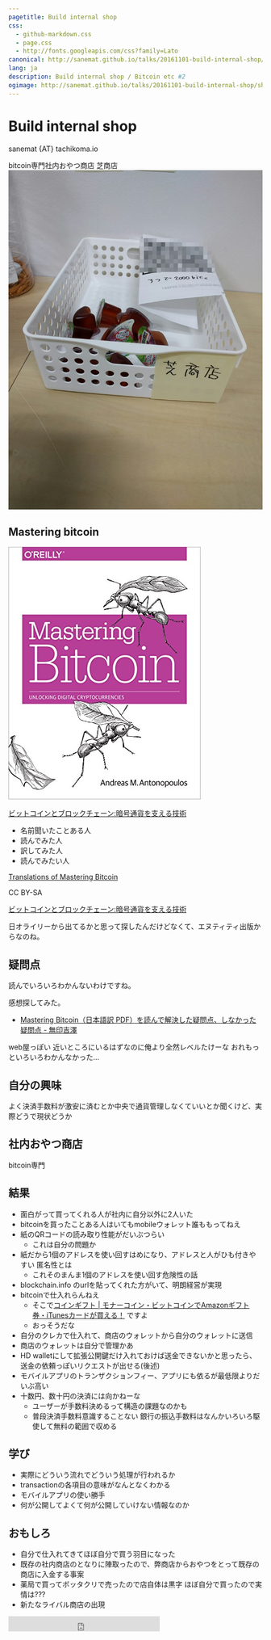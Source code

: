 ```yaml
---
pagetitle: Build internal shop
css:
  - github-markdown.css
  - page.css
  - http://fonts.googleapis.com/css?family=Lato
canonical: http://sanemat.github.io/talks/20161101-build-internal-shop/
lang: ja
description: Build internal shop / Bitcoin etc #2
ogimage: http://sanemat.github.io/talks/20161101-build-internal-shop/shiba-shop.jpg
---
```

<script type="text/javascript">
  window.analytics=window.analytics||[],window.analytics.methods=["identify","group","track","page","pageview","alias","ready","on","once","off","trackLink","trackForm","trackClick","trackSubmit"],window.analytics.factory=function(t){return function(){var a=Array.prototype.slice.call(arguments);return a.unshift(t),window.analytics.push(a),window.analytics}};for(var i=0;i<window.analytics.methods.length;i++){var key=window.analytics.methods[i];window.analytics[key]=window.analytics.factory(key)}window.analytics.load=function(t){if(!document.getElementById("analytics-js")){var a=document.createElement("script");a.type="text/javascript",a.id="analytics-js",a.async=!0,a.src=("https:"===document.location.protocol?"https://":"http://")+"cdn.segment.io/analytics.js/v1/"+t+"/analytics.min.js";var n=document.getElementsByTagName("script")[0];n.parentNode.insertBefore(a,n)}},window.analytics.SNIPPET_VERSION="2.0.9",
  window.analytics.load("ig7q6np7c1");
  window.analytics.page();
</script>

# Build internal shop

sanemat {AT} tachikoma.io

bitcoin専門社内おやつ商店 芝商店
![internal-shop](./shiba-shop.jpg)

## Mastering bitcoin

[![mastering bitcoin](./mastering-bitcoin.jpg)](https://www.bitcoinbook.info/translations-of-mastering-bitcoin/)

[ビットコインとブロックチェーン:暗号通貨を支える技術](https://www.amazon.co.jp/dp/4757103670)


- 名前聞いたことある人
- 読んでみた人
- 訳してみた人
- 読んでみたい人

[Translations of Mastering Bitcoin](https://www.bitcoinbook.info/translations-of-mastering-bitcoin/)

CC BY-SA

[ビットコインとブロックチェーン:暗号通貨を支える技術](https://www.amazon.co.jp/dp/4757103670)

日オライリーから出てるかと思って探したんだけどなくて、エヌティティ出版からなのね。

## 疑問点

読んでいろいろわかんないわけですね。

感想探してみた。

- [Mastering Bitcoin（日本語訳 PDF）を読んで解決した疑問点、しなかった疑問点 - 無印吉澤](http://muziyoshiz.hatenablog.com/entry/2016/02/25/011117)

web屋っぽい 近いところにいるはずなのに俺より全然レベルたけーな おれもっといろいろわかんなかった…


## 自分の興味

よく決済手数料が激安に済むとか中央で通貨管理しなくていいとか聞くけど、実際どうで現状どうか

## 社内おやつ商店

bitcoin専門

## 結果

- 面白がって買ってくれる人が社内に自分以外に2人いた
- bitcoinを買ったことある人はいてもmobileウォレット誰ももってねえ
- 紙のQRコードの読み取り性能がだいぶつらい
    - これは自分の問題か
- 紙だから1個のアドレスを使い回すはめになり、アドレスと人がひも付きやすい 匿名性とは
    - これそのまんま1個のアドレスを使い回す危険性の話
- blockchain.info のurlを貼ってくれた方がいて、明朗経営が実現
- bitcoinで仕入れらんねえ
    - そこで[コインギフト | モナーコイン・ビットコインでAmazonギフト券・iTunesカードが買える！](https://coingift.jp/) ですよ
    - おっそうだな
- 自分のクレカで仕入れて、商店のウォレットから自分のウォレットに送信
- 商店のウォレットは自分で管理かあ
- HD walletにして拡張公開鍵だけ入れておけば送金できないかと思ったら、送金の依頼っぽいリクエストが出せる(後述)
- モバイルアプリのトランザクションフィー、アプリにも依るが最低限よりだいぶ高い
- 十数円、数十円の決済には向かねーな
    - ユーザーが手数料決めるって構造の課題なのかも
    - 普段決済手数料意識することない 銀行の振込手数料はなんかいろいろ駆使して無料の範囲で収める


## 学び

- 実際にどういう流れでどういう処理が行われるか
- transactionの各項目の意味がなんとなくわかる
- モバイルアプリの使い勝手
- 何が公開してよくて何が公開していけない情報なのか

## おもしろ

- 自分で仕入れてきてほぼ自分で買う羽目になった
- 既存の社内商店のとなりに陣取ったので、弊商店からおやつをとって既存の商店に入金する事案
- 薬局で買ってボッタクリで売ったので店自体は黒字 ほぼ自分で買ったので実情は???
- 新たなライバル商店の出現


<iframe src="http://expando.github.io/add/?u=http%3A%2F%2Fsanemat.github.io%2Ftalks%2F20150217-shibuya-rb-saddler%2F&t=Saddler%20-%20better%20pronto%20%2F%20Shibuya.rb" frameborder=0 frametransparency=1 scrolling=no height=30 width=300>
</iframe>

[tachikoma-io]:http://tachikoma.io/?utm_source=talk&utm_medium=slide&utm_campaign=20150217-shibuya-rb-saddler
